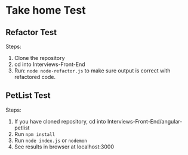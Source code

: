 # Take home Test

## Refactor Test
Steps:
1. Clone the repository
2. cd into Interviews-Front-End
3. Run: `node node-refactor.js` to make sure output is correct with refactored code.

## PetList Test
Steps:
1. If you have cloned repository, cd into Interviews-Front-End/angular-petlist
2. Run `npm install`
3. Run `node index.js` or `nodemon`
4. See results in browser at localhost:3000
